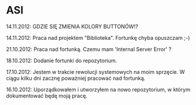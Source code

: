 ASI
======

14.11.2012: GDZIE SIĘ ZMIENIA KOLORY BUTTONÓW!?

14.11.2012: Praca nad projektem "Biblioteka". Fortunkę chyba opuszczam ;-)

21.10.2012: Praca nad fortunką. Czemu mam 'Internal Server Error' ?

18.10.2012: Dodanie fortunki do repozytorium.

17.10.2012: Jestem w trakcie rewolucji systemowych na moim sprzęcie. W ciągu kilku dni zacznę poważniej pracować nad fortunką.

16.10.2012: Uporządkowałem i utworzyłem na nowo repozytorium, w którym dokumentować będę moją pracę.


